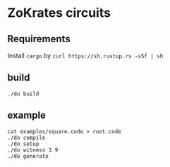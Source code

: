 # ZoKrates circuits

## Requirements
Install `cargo` by `curl https://sh.rustup.rs -sSf | sh`

## build
```
./do build
```

## example
```
cat examples/square.code > root.code
./do compile
./do setup
./do witness 3 9 
./do generate
```
